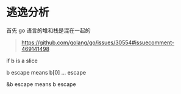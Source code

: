 逃逸分析
===

首先 go 语言的堆和栈是混在一起的

> https://github.com/golang/go/issues/30554#issuecomment-469141498

if b is a slice

b escape means b[0] ... escape

&b escape means b escape
